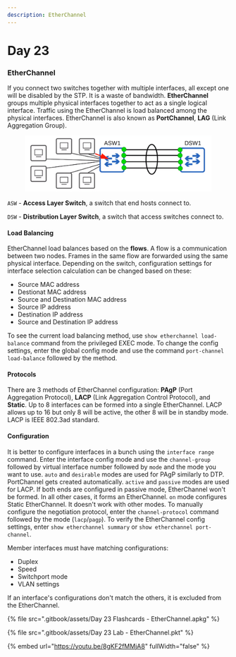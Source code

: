 ```yaml
---
description: EtherChannel
---
```


# Day 23

### EtherChannel

If you connect two switches together with multiple interfaces, all except one will be disabled by the STP. It is a waste of bandwidth. **EtherChannel** groups multiple physical interfaces together to act as a single logical interface. Traffic using the EtherChannel is load balanced among the physical interfaces. EtherChannel is also known as **PortChannel**, **LAG** (Link Aggregation Group).&#x20;

<figure><img src=".gitbook/assets/image (124).png" alt="etherchannel" width="563"><figcaption></figcaption></figure>

`ASW` - **Access Layer Switch**, a switch that end hosts connect to.

`DSW` - **Distribution Layer Switch**, a switch that access switches connect to.

#### Load Balancing

EtherChannel load balances based on the **flows**. A flow is a communication between two nodes. Frames in the same flow are forwarded using the same physical interface. Depending on the switch, configuration settings for interface selection calculation can be changed based on these:

* Source MAC address
* Destionat MAC address
* Source and Destination MAC address
* Source IP address
* Destination IP address
* Source and Destination IP address

To see the current load balancing method, use `show etherchannel load-balance` command from the privileged EXEC mode. To change the config settings, enter the global config mode and use the command `port-channel load-balance` followed by the method.

#### Protocols

There are 3 methods of EtherChannel configuration: **PAgP** (Port Aggregation Protocol), **LACP** (Link Aggregation Control Protocol), and **Static**. Up to 8 interfaces can be formed into a single EtherChannel. LACP allows up to 16 but only 8 will be active, the other 8 will be in standby mode. LACP is IEEE 802.3ad standard.

#### Configuration

It is better to configure interfaces in a bunch using the `interface range` command. Enter the interface config mode and use the `channel-group` followed by virtual interface number followed by `mode` and the mode you want to use. `auto` and `desirable` modes are used for PAgP similarly to DTP. PortChannel gets created automatically. `active` and `passive` modes are used for LACP. If both ends are configured in passive mode, EtherChannel won't be formed. In all other cases, it forms an EtherChannel. `on` mode configures Static EtherChannel. It doesn't work with other modes. To manually configure the negotiation protocol, enter the `channel-protocol` command followed by the mode (`lacp`/`pagp`). To verify the EtherChannel config settings, enter `show etherchannel summary` or `show etherchannel port-channel`.

Member interfaces must have matching configurations:

* Duplex
* Speed
* Switchport mode
* VLAN settings

If an interface's configurations don't match the others, it is excluded from the EtherChannel. &#x20;

{% file src=".gitbook/assets/Day 23 Flashcards - EtherChannel.apkg" %}

{% file src=".gitbook/assets/Day 23 Lab - EtherChannel.pkt" %}

{% embed url="https://youtu.be/8gKF2fMMjA8" fullWidth="false" %}
